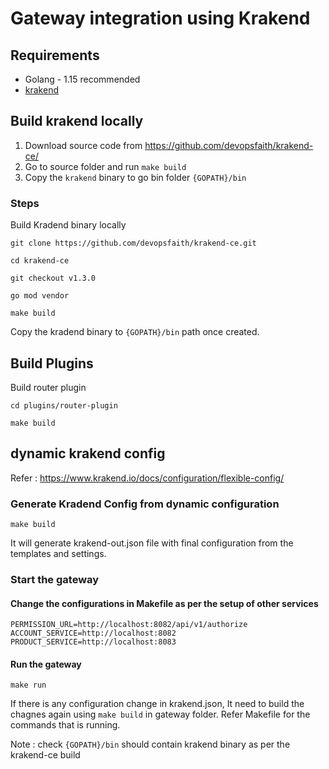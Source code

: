 # Gateway integration using Krakend

## Requirements

* Golang - 1.15 recommended
* [krakend](https://www.krakend.io/)  

## Build krakend locally

1. Download source code from https://github.com/devopsfaith/krakend-ce/
2. Go to source folder and run ```make build```
3. Copy the ```krakend``` binary to go bin folder ```{GOPATH}/bin```

### Steps

Build Kradend binary locally


```
git clone https://github.com/devopsfaith/krakend-ce.git

cd krakend-ce

git checkout v1.3.0

go mod vendor

make build

```

Copy the kradend binary to  ```{GOPATH}/bin```  path once created.

## Build Plugins

Build router plugin 

```
cd plugins/router-plugin

make build

```

## dynamic krakend config

Refer : https://www.krakend.io/docs/configuration/flexible-config/


### Generate Kradend Config from dynamic configuration

```
make build
```

It will generate krakend-out.json file with final configuration from the templates and settings.

### Start the gateway

#### Change the configurations in Makefile as per the setup of other services
```
PERMISSION_URL=http://localhost:8082/api/v1/authorize
ACCOUNT_SERVICE=http://localhost:8082
PRODUCT_SERVICE=http://localhost:8083
```

#### Run the gateway

```
make run
```

If there is any configuration change in krakend.json, It need to build the chagnes again using ``` make build ``` in gateway folder. Refer Makefile for the commands that is running.

Note : check ```{GOPATH}/bin``` should contain krakend binary as per the krakend-ce build
